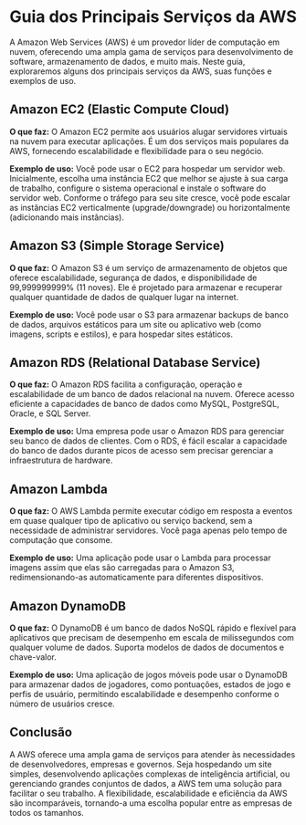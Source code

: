 # Guia dos Principais Serviços da AWS

A Amazon Web Services (AWS) é um provedor líder de computação em nuvem, oferecendo uma ampla gama de serviços para desenvolvimento de software, armazenamento de dados, e muito mais. Neste guia, exploraremos alguns dos principais serviços da AWS, suas funções e exemplos de uso.

## Amazon EC2 (Elastic Compute Cloud)

**O que faz:** O Amazon EC2 permite aos usuários alugar servidores virtuais na nuvem para executar aplicações. É um dos serviços mais populares da AWS, fornecendo escalabilidade e flexibilidade para o seu negócio.

**Exemplo de uso:** Você pode usar o EC2 para hospedar um servidor web. Inicialmente, escolha uma instância EC2 que melhor se ajuste à sua carga de trabalho, configure o sistema operacional e instale o software do servidor web. Conforme o tráfego para seu site cresce, você pode escalar as instâncias EC2 verticalmente (upgrade/downgrade) ou horizontalmente (adicionando mais instâncias).

## Amazon S3 (Simple Storage Service)

**O que faz:** O Amazon S3 é um serviço de armazenamento de objetos que oferece escalabilidade, segurança de dados, e disponibilidade de 99,999999999% (11 noves). Ele é projetado para armazenar e recuperar qualquer quantidade de dados de qualquer lugar na internet.

**Exemplo de uso:** Você pode usar o S3 para armazenar backups de banco de dados, arquivos estáticos para um site ou aplicativo web (como imagens, scripts e estilos), e para hospedar sites estáticos.

## Amazon RDS (Relational Database Service)

**O que faz:** O Amazon RDS facilita a configuração, operação e escalabilidade de um banco de dados relacional na nuvem. Oferece acesso eficiente a capacidades de banco de dados como MySQL, PostgreSQL, Oracle, e SQL Server.

**Exemplo de uso:** Uma empresa pode usar o Amazon RDS para gerenciar seu banco de dados de clientes. Com o RDS, é fácil escalar a capacidade do banco de dados durante picos de acesso sem precisar gerenciar a infraestrutura de hardware.

## Amazon Lambda

**O que faz:** O AWS Lambda permite executar código em resposta a eventos em quase qualquer tipo de aplicativo ou serviço backend, sem a necessidade de administrar servidores. Você paga apenas pelo tempo de computação que consome.

**Exemplo de uso:** Uma aplicação pode usar o Lambda para processar imagens assim que elas são carregadas para o Amazon S3, redimensionando-as automaticamente para diferentes dispositivos.

## Amazon DynamoDB

**O que faz:** O DynamoDB é um banco de dados NoSQL rápido e flexível para aplicativos que precisam de desempenho em escala de milissegundos com qualquer volume de dados. Suporta modelos de dados de documentos e chave-valor.

**Exemplo de uso:** Uma aplicação de jogos móveis pode usar o DynamoDB para armazenar dados de jogadores, como pontuações, estados de jogo e perfis de usuário, permitindo escalabilidade e desempenho conforme o número de usuários cresce.

## Conclusão

A AWS oferece uma ampla gama de serviços para atender às necessidades de desenvolvedores, empresas e governos. Seja hospedando um site simples, desenvolvendo aplicações complexas de inteligência artificial, ou gerenciando grandes conjuntos de dados, a AWS tem uma solução para facilitar o seu trabalho. A flexibilidade, escalabilidade e eficiência da AWS são incomparáveis, tornando-a uma escolha popular entre as empresas de todos os tamanhos.
